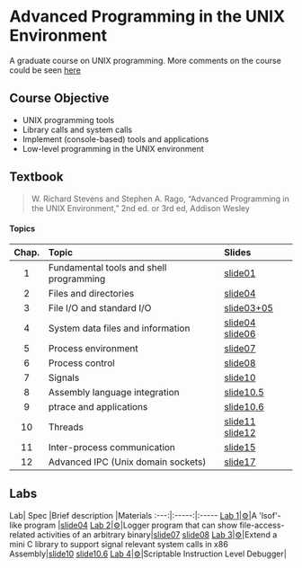 # Advanced Programming in the UNIX Environment

A graduate course on UNIX programming. More comments on the course could be seen [here](https://github.com/hankshyu/NYCU-Course/blob/main/Courses/semester%206/高等UNIX程式設計.md)

## Course Objective
- UNIX programming tools
- Library calls and system calls
- Implement (console-based) tools and applications
- Low-level programming in the UNIX environment

## Textbook
> W. Richard Stevens and Stephen A. Rago, “Advanced Programming in the UNIX Environment,” 2nd ed. or 3rd ed, Addison Wesley
#### Topics

Chap. | Topic |Slides 
:--------:|:----- |:---
1 |Fundamental tools and shell programming| [slide01][sl01]
2 |Files and directories| [slide04][sl04] 
3 |File I/O and standard I/O|[slide03+05][sl03+05]
4 |System data files and information|[slide04][sl04] [slide06][sl06]
5 |Process environment|[slide07][sl07]
6 |Process control|[slide08][sl08]
7 |Signals|[slide10][sl10]
8 |Assembly language integration|[slide10.5][sl10.5]
9 |ptrace and applications|[slide10.6][sl10.6]
10 |Threads|[slide11][sl11] [slide12][sl12]
11 |Inter-process communication|[slide15][sl15]
12 |Advanced IPC (Unix domain sockets)|[slide17][sl17]





## Labs 
Lab| Spec |Brief description |Materials
:---:|:-----:|:-----
[Lab 1][l1]|[⚙️][s1]|A 'lsof'-like program |[slide04][sl04] 
[Lab 2][l2]|[⚙️][s2]|Logger program that can show file-access-related activities of an arbitrary binary|[slide07][sl07] [slide08][sl08]
[Lab 3][l3]|[⚙️][s3]|Extend a mini C library to support signal relevant system calls in x86 Assembly|[slide10][sl10] [slide10.6][sl10.6]
[Lab 4][l4]|[⚙️][s4]|Scriptable Instruction Level Debugger|

[sl01]:https://github.com/hankshyu/Advanced-Programming-in-the-UNIX-Environment/blob/main/Slides/01-ov%2Btools.pdf
[sl04]:https://github.com/hankshyu/Advanced-Programming-in-the-UNIX-Environment/blob/main/Slides/04-file%2Bdir.pdf
[sl03+05]:https://github.com/hankshyu/Advanced-Programming-in-the-UNIX-Environment/blob/main/Slides/03%2B05-file%2Bstdio.pdf

[sl04]:https://github.com/hankshyu/Advanced-Programming-in-the-UNIX-Environment/blob/main/Slides/04-file%2Bdir.pdf
[sl06]:https://github.com/hankshyu/Advanced-Programming-in-the-UNIX-Environment/blob/main/Slides/06-sysinfo.pdf

[sl07]:https://github.com/hankshyu/Advanced-Programming-in-the-UNIX-Environment/blob/main/Slides/07-procenv.pdf
[sl08]:https://github.com/hankshyu/Advanced-Programming-in-the-UNIX-Environment/blob/main/Slides/08-procctrl.pdf
[sl10]:https://github.com/hankshyu/Advanced-Programming-in-the-UNIX-Environment/blob/main/Slides/10-signals.pdf

[sl10.5]:https://github.com/hankshyu/Advanced-Programming-in-the-UNIX-Environment/blob/main/Slides/10.5-assembly.pdf
[sl10.6]:https://github.com/hankshyu/Advanced-Programming-in-the-UNIX-Environment/blob/main/Slides/10.6-ptrace.pdf

[sl11]:https://github.com/hankshyu/Advanced-Programming-in-the-UNIX-Environment/blob/main/Slides/11-threads.pdf

[sl12]:https://github.com/hankshyu/Advanced-Programming-in-the-UNIX-Environment/blob/main/Slides/12-threadctrl.pdf

[sl15]:https://github.com/hankshyu/Advanced-Programming-in-the-UNIX-Environment/blob/main/Slides/15-classipc.pdf

[sl17]:https://github.com/hankshyu/Advanced-Programming-in-the-UNIX-Environment/blob/main/Slides/17-advipc.pdf
  
[s1]:https://github.com/hankshyu/Advanced-Programming-in-the-UNIX-Environment/blob/main/HW1/unix_hw1.pdf
[s2]:https://github.com/hankshyu/Advanced-Programming-in-the-UNIX-Environment/blob/main/HW2/unix_hw2.pdf
[s3]:https://github.com/hankshyu/Advanced-Programming-in-the-UNIX-Environment/blob/main/HW3/unix_hw3.pdf
[s4]:https://github.com/hankshyu/Advanced-Programming-in-the-UNIX-Environment/blob/main/HW4/unix_hw4.pdf


[l1]:https://github.com/hankshyu/Advanced-Programming-in-the-UNIX-Environment/tree/main/HW1
[l2]:https://github.com/hankshyu/Advanced-Programming-in-the-UNIX-Environment/tree/main/HW2
[l3]:https://github.com/hankshyu/Advanced-Programming-in-the-UNIX-Environment/tree/main/HW3
[l4]:https://github.com/hankshyu/Advanced-Programming-in-the-UNIX-Environment/tree/main/HW4
